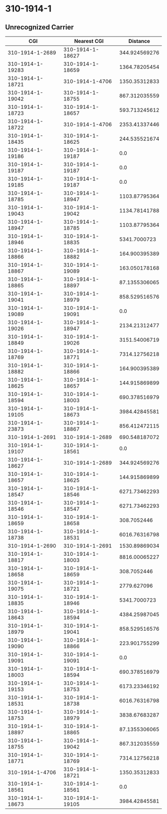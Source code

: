 # 310-1914-1
## Unrecognized Carrier


| CGI | Nearest CGI | Distance |
|-----|-------------|----------|
| 310-1914-1-2689 | 310-1914-1-18627 | 344.924569276 |
| 310-1914-1-19283 | 310-1914-1-18659 | 1364.78205454 |
| 310-1914-1-18721 | 310-1914-1-4706 | 1350.35312833 |
| 310-1914-1-19042 | 310-1914-1-18755 | 867.312035559 |
| 310-1914-1-18723 | 310-1914-1-18657 | 593.713245612 |
| 310-1914-1-18722 | 310-1914-1-4706 | 2353.41337446 |
| 310-1914-1-18435 | 310-1914-1-18625 | 244.535521674 |
| 310-1914-1-19186 | 310-1914-1-19187 | 0.0 |
| 310-1914-1-19187 | 310-1914-1-19187 | 0.0 |
| 310-1914-1-19185 | 310-1914-1-19187 | 0.0 |
| 310-1914-1-18785 | 310-1914-1-18947 | 1103.87795364 |
| 310-1914-1-19043 | 310-1914-1-19042 | 1134.78141788 |
| 310-1914-1-18947 | 310-1914-1-18785 | 1103.87795364 |
| 310-1914-1-18946 | 310-1914-1-18835 | 5341.7000723 |
| 310-1914-1-18866 | 310-1914-1-18882 | 164.900395389 |
| 310-1914-1-18867 | 310-1914-1-19089 | 163.050178168 |
| 310-1914-1-18865 | 310-1914-1-18897 | 87.1355306065 |
| 310-1914-1-19041 | 310-1914-1-18979 | 858.529516576 |
| 310-1914-1-19089 | 310-1914-1-19091 | 0.0 |
| 310-1914-1-19026 | 310-1914-1-18947 | 2134.21312477 |
| 310-1914-1-18849 | 310-1914-1-19026 | 3151.54006719 |
| 310-1914-1-18769 | 310-1914-1-18771 | 7314.12756218 |
| 310-1914-1-18882 | 310-1914-1-18866 | 164.900395389 |
| 310-1914-1-18625 | 310-1914-1-18657 | 144.915869899 |
| 310-1914-1-18594 | 310-1914-1-18003 | 690.378516979 |
| 310-1914-1-19105 | 310-1914-1-18673 | 3984.42845581 |
| 310-1914-1-23873 | 310-1914-1-18867 | 856.412472115 |
| 310-1914-1-2691 | 310-1914-1-2689 | 690.548187072 |
| 310-1914-1-19107 | 310-1914-1-18561 | 0.0 |
| 310-1914-1-18627 | 310-1914-1-2689 | 344.924569276 |
| 310-1914-1-18657 | 310-1914-1-18625 | 144.915869899 |
| 310-1914-1-18547 | 310-1914-1-18546 | 6271.73462293 |
| 310-1914-1-18546 | 310-1914-1-18547 | 6271.73462293 |
| 310-1914-1-18659 | 310-1914-1-18658 | 308.7052446 |
| 310-1914-1-18738 | 310-1914-1-18531 | 6016.76316798 |
| 310-1914-1-2690 | 310-1914-1-2691 | 1530.89869034 |
| 310-1914-1-18817 | 310-1914-1-18003 | 8816.00065227 |
| 310-1914-1-18658 | 310-1914-1-18659 | 308.7052446 |
| 310-1914-1-19075 | 310-1914-1-18721 | 2779.627096 |
| 310-1914-1-18835 | 310-1914-1-18946 | 5341.7000723 |
| 310-1914-1-18643 | 310-1914-1-18594 | 4384.25987045 |
| 310-1914-1-18979 | 310-1914-1-19041 | 858.529516576 |
| 310-1914-1-19090 | 310-1914-1-18866 | 223.901755299 |
| 310-1914-1-19091 | 310-1914-1-19091 | 0.0 |
| 310-1914-1-18003 | 310-1914-1-18594 | 690.378516979 |
| 310-1914-1-19153 | 310-1914-1-18753 | 6173.23346192 |
| 310-1914-1-18531 | 310-1914-1-18738 | 6016.76316798 |
| 310-1914-1-18753 | 310-1914-1-18979 | 3838.67683287 |
| 310-1914-1-18897 | 310-1914-1-18865 | 87.1355306065 |
| 310-1914-1-18755 | 310-1914-1-19042 | 867.312035559 |
| 310-1914-1-18771 | 310-1914-1-18769 | 7314.12756218 |
| 310-1914-1-4706 | 310-1914-1-18721 | 1350.35312833 |
| 310-1914-1-18561 | 310-1914-1-18561 | 0.0 |
| 310-1914-1-18673 | 310-1914-1-19105 | 3984.42845581 |

